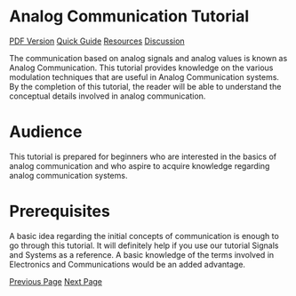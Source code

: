 # Analog Communication Tutorial
[PDF Version](../analog_communication/analog_communication_pdf_version.md)
[Quick Guide](../analog_communication/analog_communication_quick_guide.md)
[Resources](../analog_communication/analog_communication_useful_resources.md)
[Discussion](../analog_communication/analog_communication_discussion.md)

The communication based on analog signals and analog values is known as Analog Communication. This tutorial provides knowledge on the various modulation techniques that are useful in Analog Communication systems. By the completion of this tutorial, the reader will be able to understand the conceptual details involved in analog communication.

# Audience
This tutorial is prepared for beginners who are interested in the basics of analog communication and who aspire to acquire knowledge regarding analog communication systems.

# Prerequisites
A basic idea regarding the initial concepts of communication is enough to go through this tutorial. It will definitely help if you use our tutorial Signals and Systems as a reference. A basic knowledge of the terms involved in Electronics and Communications would be an added advantage.


[Previous Page](../analog_communication/index.md) [Next Page](../analog_communication/analog_communication_introduction.md) 
